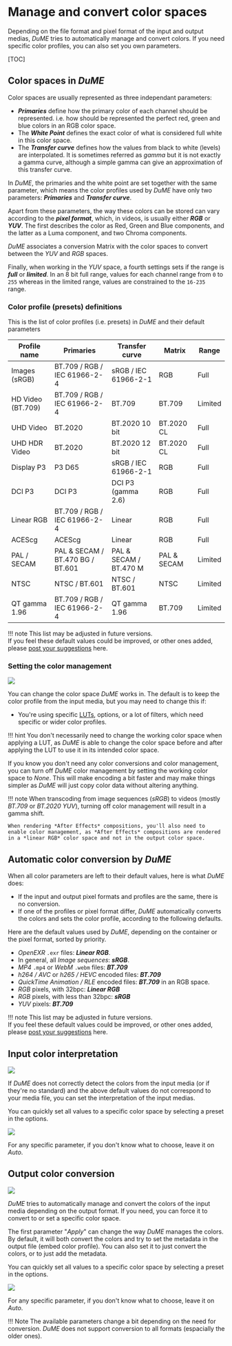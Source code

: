 # Manage and convert color spaces

Depending on the file format and pixel format of the input and output medias, *DuME* tries to automatically manage and convert colors. If you need specific color profiles, you can also set you own parameters.

[TOC]

## Color spaces in *DuME*

Color spaces are usually represented as three independant parameters:

- ***Primaries*** define how the primary color of each channel should be represented. i.e. how should be represented the perfect red, green and blue colors in an RGB color space.
- The ***White Point*** defines the exact color of what is considered full white in this color space.
- The ***Transfer curve*** defines how the values from black to white (levels) are interpolated. It is sometimes referred as *gamma* but it is not exactly a gamma curve, although a simple gamma can give an approximation of this transfer curve.

In *DuME*, the primaries and the white point are set together with the same parameter, which means the color profiles used by *DuME* have only two parameters: ***Primaries*** and ***Transfer curve***.

Apart from these parameters, the way these colors can be stored can vary according to the ***pixel format***, which, in videos, is usually either ***RGB*** or ***YUV***. The first describes the color as Red, Green and Blue components, and the latter as a Luma component, and two Chroma components.

*DuME* associates a conversion Matrix with the color spaces to convert between the *YUV* and *RGB* spaces.

Finally, when working in the *YUV* space, a fourth settings sets if the range is ***full*** or ***limited***. In an 8 bit full range, values for each channel range from `0` to `255` whereas in the limited range, values are constrained to the `16-235` range.

### Color profile (presets) definitions

This is the list of color profiles (i.e. presets) in *DuME* and their default parameters

| Profile name | Primaries | Transfer curve | Matrix | Range |
| --- | --- | --- | --- | --- |
| Images (sRGB) | BT.709 / RGB / IEC 61966-2-4 | sRGB / IEC 61966-2-1 | RGB | Full |
| HD Video (BT.709) | BT.709 / RGB / IEC 61966-2-4 | BT.709 | BT.709 | Limited |
| UHD Video | BT.2020 | BT.2020 10 bit | BT.2020 CL | Full |
| UHD HDR Video | BT.2020 | BT.2020 12 bit | BT.2020 CL | Full |
| Display P3 | P3 D65 | sRGB / IEC 61966-2-1 | RGB | Full |
| DCI P3 | DCI P3 | DCI P3 (gamma 2.6) | RGB | Full |
| Linear RGB | BT.709 / RGB / IEC 61966-2-4 | Linear | RGB | Full |
| ACEScg | ACEScg | Linear | RGB | Full |
| PAL / SECAM | PAL & SECAM / BT.470 BG / BT.601 | PAL & SECAM / BT.470 M | PAL & SECAM | Limited |
| NTSC | NTSC / BT.601 | NTSC / BT.601 | NTSC | Limited |
| QT gamma 1.96 | BT.709 / RGB / IEC 61966-2-4 | QT gamma 1.96 | BT.709 | Limited |

!!! note
    This list may be adjusted in future versions.  
    If you feel these default values could be improved, or other ones added, please [post your suggestions](https://github.com/Rainbox-dev/DuME/issues/new/choose) here.

### Setting the color management

![](img/captures/blocks-header.png)

You can change the color space *DuME* works in. The default is to keep the color profile from the input media, but you may need to change this if:

- You're using specific [LUTs](lut.md), options, or a lot of filters, which need specific or wider color profiles.

!!! hint
    You don't necessarily need to change the working color space when applying a LUT, as *DuME* is able to change the color space before and after applying the LUT to use it in its intended color space.

If you know you don't need any color conversions and color management, you can turn off *DuME* color management by setting the working color space to *None*. This will make encoding a bit faster and may make things simpler as *DuME* will just copy color data without altering anything. 

!!! note
    When transcoding from image sequences (*sRGB*) to videos (mostly *BT.709* or *BT.2020 YUV*), turning off color management will result in a gamma shift.

    When rendering *After Effects* compositions, you'll also need to enable color management, as *After Effects* compositions are rendered in a *linear RGB* color space and not in the output color space.


## Automatic color conversion by *DuME*

When all color parameters are left to their default values, here is what *DuME* does:

- If the input and output pixel formats and profiles are the same, there is no conversion.
- If one of the profiles or pixel format differ, *DuME* automatically converts the colors and sets the color profile, according to the following defaults.

Here are the default values used by *DuME*, depending on the container or the pixel format, sorted by priority.

- *OpenEXR* `.exr` files: ***Linear RGB***.
- In general, all *Image sequences*: ***sRGB***.
- *MP4* `.mp4` or *WebM* `.webm` files: ***BT.709***
- *h264 / AVC* or *h265 / HEVC* encoded files: ***BT.709***
- *QuickTime Animation / RLE* encoded files: ***BT.709*** in an RGB space.
- *RGB* pixels, with 32bpc: ***Linear RGB***
- *RGB* pixels, with less than 32bpc: ***sRGB***
- *YUV* pixels: ***BT.709***

!!! note
    This list may be adjusted in future versions.  
    If you feel these default values could be improved, or other ones added, please [post your suggestions](https://github.com/Rainbox-dev/DuME/issues/new/choose) here.

## Input color interpretation

![](img/captures/blocks/color_input.png)

If *DuME* does not correctly detect the colors from the input media (or if they're no standard) and the above default values do not correspond to your media file, you can set the interpretation of the input medias.

You can quickly set all values to a specific color space by selecting a preset in the options.

![](img/captures/blocks/color_presets.png)

For any specific parameter, if you don't know what to choose, leave it on *Auto*.

## Output color conversion

![](img/captures/blocks/color_output.png)

*DuME* tries to automatically manage and convert the colors of the input media depending on the output format. If you need, you can force it to convert to or set a specific color space.

The first parameter "*Apply*" can change the way *DuME* manages the colors. By default, it will both convert the colors and try to set the metadata in the output file (embed color profile). You can also set it to just convert the colors, or to just add the metadata.

You can quickly set all values to a specific color space by selecting a preset in the options.

![](img/captures/blocks/color_presets.png)

For any specific parameter, if you don't know what to choose, leave it on *Auto*.

!!! Note
    The available parameters change a bit depending on the need for conversion. *DuME* does not support conversion to all formats (espacially the older ones).